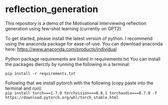 # reflection_generation
 This repository is a demo of the Motivational Interviewing reflection generation using few-shot learning (currently on GPT2). 


To get started, please install the latest version of python. I recommend using the anaconda package for ease-of-use. 
You can download anaconda here: https://www.anaconda.com/products/individual

Python package requirements are listed in requirements.txt
You can install the packages dierctly by running the following in a terminal: 

`pip install -r requirements.txt` 

Following that we install pytorch with the following (copy paste into the terminal and run):  
`pip install torch===1.7.0 torchvision===0.8.1 torchaudio===0.7.0 -f https://download.pytorch.org/whl/torch_stable.html`

